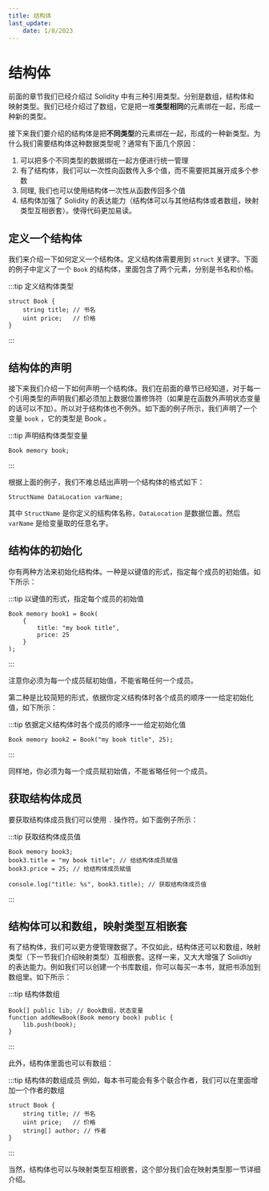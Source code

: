 ```yaml
---
title: 结构体
last_update:
    date: 1/8/2023
---
```


# 结构体

前面的章节我们已经介绍过 Solidity 中有三种引用类型。分别是数组，结构体和映射类型。我们已经介绍过了数组，它是把一堆**类型相同**的元素绑在一起，形成一种新的类型。

接下来我们要介绍的结构体是把**不同类型**的元素绑在一起，形成的一种新类型。为什么我们需要结构体这种数据类型呢？通常有下面几个原因：

1. 可以把多个不同类型的数据绑在一起方便进行统一管理
2. 有了结构体，我们可以一次性向函数传入多个值，而不需要把其展开成多个参数
3. 同理, 我们也可以使用结构体一次性从函数传回多个值
4. 结构体加强了 Solidity 的表达能力（结构体可以与其他结构体或者数组，映射类型互相嵌套）。使得代码更加易读。

## 定义一个结构体
我们来介绍一下如何定义一个结构体。定义结构体需要用到 `struct` 关键字。下面的例子中定义了一个 `Book` 的结构体，里面包含了两个元素，分别是书名和价格。

:::tip 定义结构体类型
```solidity
struct Book {
    string title; // 书名
    uint price;   // 价格
}
```
:::

## 结构体的声明

接下来我们介绍一下如何声明一个结构体。我们在前面的章节已经知道，对于每一个引用类型的声明我们都必须加上数据位置修饰符（如果是在函数外声明状态变量的话可以不加）。所以对于结构体也不例外。如下面的例子所示，我们声明了一个变量 `book` ，它的类型是 Book 。

:::tip 声明结构体类型变量
```solidity
Book memory book;
```
:::

根据上面的例子，我们不难总结出声明一个结构体的格式如下：

```solidity
StructName DataLocation varName;
```

其中 `StructName` 是你定义的结构体名称，`DataLocation` 是数据位置。然后 `varName` 是给变量取的任意名字。

## 结构体的初始化

你有两种方法来初始化结构体。一种是以键值的形式，指定每个成员的初始值。如下所示：

:::tip 以键值的形式，指定每个成员的初始值
```solidity
Book memory book1 = Book(
    {
        title: "my book title",
        price: 25
    }
);
```
:::

注意你必须为每一个成员赋初始值，不能省略任何一个成员。

第二种是比较简短的形式，依据你定义结构体时各个成员的顺序一一给定初始化值，如下所示：

:::tip 依据定义结构体时各个成员的顺序一一给定初始化值
```solidity
Book memory book2 = Book("my book title", 25);
```
:::

同样地，你必须为每一个成员赋初始值，不能省略任何一个成员。

## 获取结构体成员

要获取结构体成员我们可以使用 `.` 操作符。如下面例子所示：

:::tip 获取结构体成员值
```solidity
Book memory book3;
book3.title = "my book title"; // 给结构体成员赋值
book3.price = 25; // 给结构体成员赋值

console.log("title: %s", book3.title); // 获取结构体成员值
```
:::

## 结构体可以和数组，映射类型互相嵌套

有了结构体，我们可以更方便管理数据了。不仅如此，结构体还可以和数组，映射类型（下一节我们介绍映射类型）互相嵌套。这样一来，又大大增强了 Solidtiy 的表达能力。例如我们可以创建一个书库数组，你可以每买一本书，就把书添加到数组里。如下所示：

:::tip 结构体数组
```solidity
Book[] public lib; // Book数组，状态变量
function addNewBook(Book memory book) public {
    lib.push(book);
}
```
:::

此外，结构体里面也可以有数组：

:::tip 结构体的数组成员
例如，每本书可能会有多个联合作者，我们可以在里面增加一个作者的数组
```solidity
struct Book {
    string title; // 书名
    uint price;   // 价格
    string[] author; // 作者
}
```
:::


当然，结构体也可以与映射类型互相嵌套，这个部分我们会在映射类型那一节详细介绍。